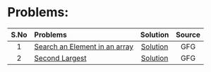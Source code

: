 # Problems:
|S.No| Problems  | Solution     | Source |
|:---:| :-------- | :-------: | :--------: |
| 1| [Search an Element in an array](https://www.geeksforgeeks.org/problems/search-an-element-in-an-array-1587115621/1?utm_source=geeksforgeeks&utm_medium=ml_article_practice_tab&utm_campaign=article_practice_tab) | [Solution](https://github.com/ArhanBytes/Rohit-Negi-CPP-DSA-Course/blob/main/Lectures/Lecture_017/Lecture_Code/searchElement.cpp)| GFG |
| 2| [Second Largest](https://www.geeksforgeeks.org/problems/second-largest3735/1?utm_source=geeksforgeeks&utm_medium=article_practice_tab&utm_campaign=article_practice_tab) | [Solution](https://github.com/ArhanBytes/Rohit-Negi-CPP-DSA-Course/blob/main/Lectures/Lecture_017/Lecture_Code/secondLargest.cpp)| GFG |

